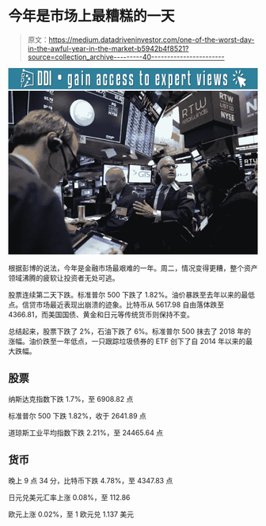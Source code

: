 # 今年是市场上最糟糕的一天

> 原文：<https://medium.datadriveninvestor.com/one-of-the-worst-day-in-the-awful-year-in-the-market-b5942b4f8521?source=collection_archive---------40----------------------->

[![](img/6c8c75151ca6ea341bdcdedc16880f24.png)](http://www.track.datadriveninvestor.com/DDIBeta11-21)![](img/f0bcdfee0a655bfd6a4dde1e1ce2907b.png)

根据彭博的说法，今年是金融市场最艰难的一年。周二，情况变得更糟，整个资产领域沸腾的疲软让投资者无处可逃。

股票连续第二天下跌。标准普尔 500 下跌了 1.82%。油价暴跌至去年以来的最低点。信贷市场最近表现出崩溃的迹象。比特币从 5617.98 自由落体跌至 4366.81，而美国国债、黄金和日元等传统货币则保持不变。

总结起来，股票下跌了 2%，石油下跌了 6%。标准普尔 500 抹去了 2018 年的涨幅。油价跌至一年低点，一只跟踪垃圾债券的 ETF 创下了自 2014 年以来的最大跌幅。

## 股票

纳斯达克指数下跌 1.7%，至 6908.82 点

标准普尔 500 下跌 1.82%，收于 2641.89 点

道琼斯工业平均指数下跌 2.21%，至 24465.64 点

## 货币

晚上 9 点 34 分，比特币下跌 4.78%，至 4347.83 点

日元兑美元汇率上涨 0.08%，至 112.86

欧元上涨 0.02%，至 1 欧元兑 1.137 美元